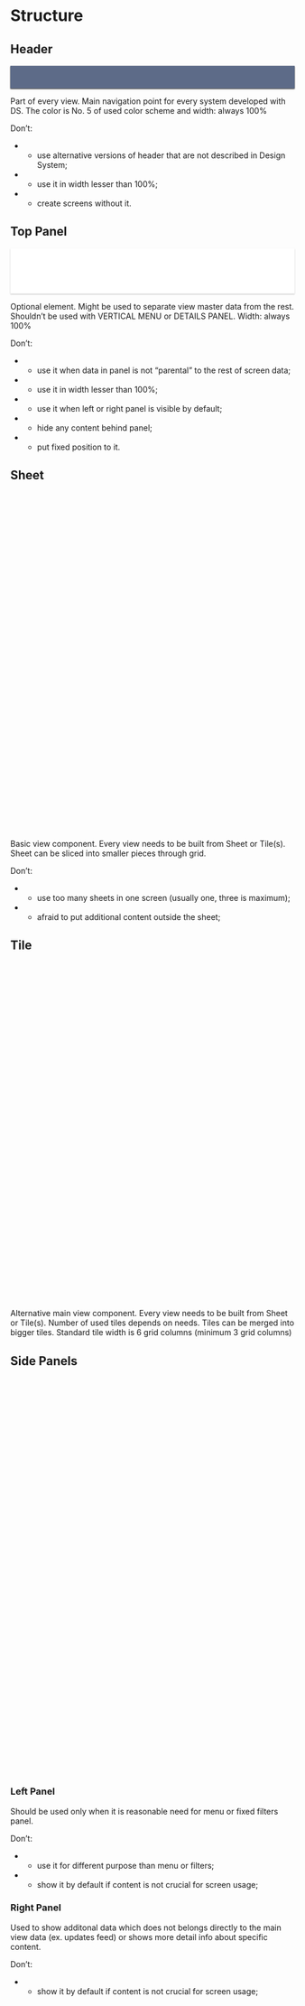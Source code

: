 # Structure

## Header
<div style="width:100%; height:40px; background-color:#5D6B88 ;box-shadow: 0px 1px 2px;"></div>

Part of every view. Main navigation point for every system developed with DS.
The color is No. 5 of used color scheme and width: always 100%

Don’t:
- - use alternative versions of header that are not described in Design System;
- - use it in width lesser than 100%;
- - create screens without it.


## Top Panel
<div style="width:100%; height:80px; background-color:white ;box-shadow: 0px 1px 2px rgba(0, 0, 0, 0.26);"></div>

Optional element. Might be used to separate view master data from the rest. Shouldn’t be used with VERTICAL MENU or DETAILS PANEL.
Width: always 100%

Don’t:
- - use it when data in panel is not “parental” to the rest of screen data;
- - use it in width lesser than 100%;
- - use it when left or right panel is visible by default;
- - hide any content behind panel;
- - put fixed position to it.


## Sheet
<div class="card" style="width:700px; height:600px;"></div>

Basic view component. Every view needs to be built from Sheet or Tile(s). Sheet can be sliced into smaller pieces through grid.

Don’t:
- - use too many sheets in one screen (usually one, three is maximum);
- - afraid to put additional content outside the sheet;


## Tile
<div class="card" style="width:300px; height:300px;"></div>

<div class="card" style="width:700px; height:300px;"></div>

Alternative main view component. Every view needs to be built from Sheet or Tile(s). Number of used tiles depends on needs. Tiles can be merged into bigger tiles. Standard tile width is 6 grid columns (minimum 3 grid columns)


## Side Panels
<div class="card" style="width:250px; height:700px;"></div>

### Left Panel
Should be used only when it is reasonable need for menu or fixed filters panel.

Don’t:
- - use it for different purpose than menu or filters;
- - show it by default if content is not crucial for screen usage;

### Right Panel
Used to show additonal data which does not belongs directly to the main view data (ex. updates feed) or shows more detail info about specific content.

Don’t:
- - show it by default if content is not crucial for screen usage;
